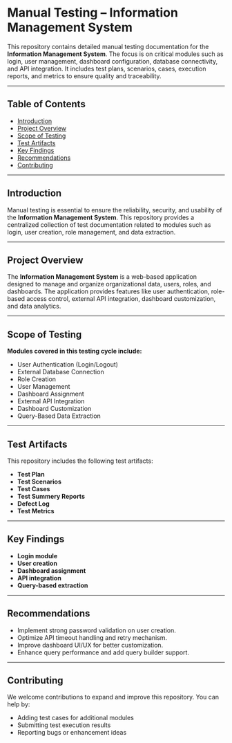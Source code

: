 # Manual Testing – Information Management System

This repository contains detailed manual testing documentation for the **Information Management System**. The focus is on critical modules such as login, user management, dashboard configuration, database connectivity, and API integration. It includes test plans, scenarios, cases, execution reports, and metrics to ensure quality and traceability.

---

## Table of Contents

- [Introduction](#introduction)
- [Project Overview](#project-overview)
- [Scope of Testing](#scope-of-testing)
- [Test Artifacts](#test-artifacts)
- [Key Findings](#key-findings)
- [Recommendations](#recommendations)
- [Contributing](#contributing)


---

## Introduction

Manual testing is essential to ensure the reliability, security, and usability of the **Information Management System**. This repository provides a centralized collection of test documentation related to modules such as login, user creation, role management, and data extraction.

---

## Project Overview

The **Information Management System** is a web-based application designed to manage and organize organizational data, users, roles, and dashboards. The application provides features like user authentication, role-based access control, external API integration, dashboard customization, and data analytics.

---

## Scope of Testing

**Modules covered in this testing cycle include:**
- User Authentication (Login/Logout)
- External Database Connection
- Role Creation
- User Management 
- Dashboard Assignment
- External API Integration
- Dashboard Customization
- Query-Based Data Extraction

---

## Test Artifacts

This repository includes the following test artifacts:

- **Test Plan**
- **Test Scenarios**
- **Test Cases** 
- **Test Summery Reports** 
- **Defect Log** 
- **Test Metrics**

---

## Key Findings

- **Login module** 
- **User creation**
- **Dashboard assignment** 
- **API integration** 
- **Query-based extraction** 

---

## Recommendations

- Implement strong password validation on user creation.
- Optimize API timeout handling and retry mechanism.
- Improve dashboard UI/UX for better customization.
- Enhance query performance and add query builder support.

---

## Contributing

We welcome contributions to expand and improve this repository. You can help by:

- Adding test cases for additional modules
- Submitting test execution results
- Reporting bugs or enhancement ideas
  
